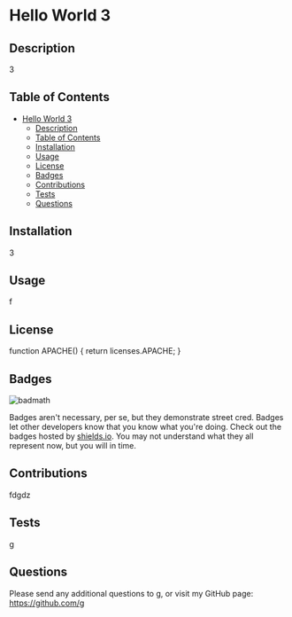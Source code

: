
# Hello World    3

## Description
3


## Table of Contents
- [Hello World    3](#hello-world----3)
  - [Description](#description)
  - [Table of Contents](#table-of-contents)
  - [Installation](#installation)
  - [Usage](#usage)
  - [License](#license)
  - [Badges](#badges)
  - [Contributions](#contributions)
  - [Tests](#tests)
  - [Questions](#questions)


## Installation

3


## Usage

f


## License

function APACHE() {
    return licenses.APACHE;
}

## Badges

![badmath](https://img.shields.io/github/languages/top/lernantino/badmath)

Badges aren't necessary, per se, but they demonstrate street cred. Badges let other developers know that you know what you're doing. Check out the badges hosted by [shields.io](https://shields.io/). You may not understand what they all represent now, but you will in time.

## Contributions

fdgdz

## Tests

g


## Questions

Please send any additional questions to g, or visit my GitHub page: https://github.com/g
